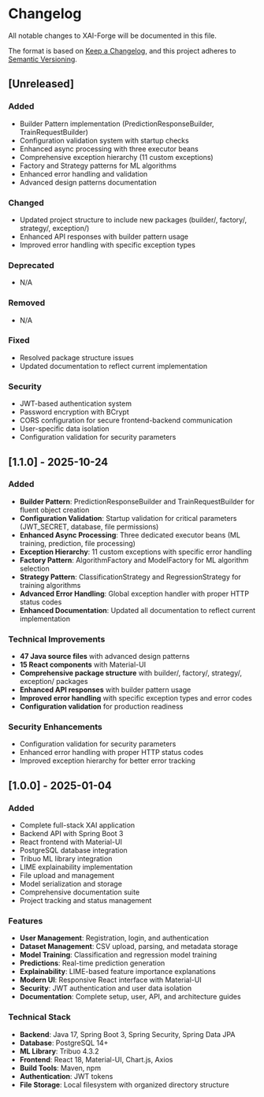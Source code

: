 # Changelog

All notable changes to XAI-Forge will be documented in this file.

The format is based on [Keep a Changelog](https://keepachangelog.com/en/1.0.0/),
and this project adheres to [Semantic Versioning](https://semver.org/spec/v2.0.0.html).

## [Unreleased]

### Added
- Builder Pattern implementation (PredictionResponseBuilder, TrainRequestBuilder)
- Configuration validation system with startup checks
- Enhanced async processing with three executor beans
- Comprehensive exception hierarchy (11 custom exceptions)
- Factory and Strategy patterns for ML algorithms
- Enhanced error handling and validation
- Advanced design patterns documentation

### Changed
- Updated project structure to include new packages (builder/, factory/, strategy/, exception/)
- Enhanced API responses with builder pattern usage
- Improved error handling with specific exception types

### Deprecated
- N/A

### Removed
- N/A

### Fixed
- Resolved package structure issues
- Updated documentation to reflect current implementation

### Security
- JWT-based authentication system
- Password encryption with BCrypt
- CORS configuration for secure frontend-backend communication
- User-specific data isolation
- Configuration validation for security parameters

## [1.1.0] - 2025-10-24

### Added
- **Builder Pattern**: PredictionResponseBuilder and TrainRequestBuilder for fluent object creation
- **Configuration Validation**: Startup validation for critical parameters (JWT_SECRET, database, file permissions)
- **Enhanced Async Processing**: Three dedicated executor beans (ML training, prediction, file processing)
- **Exception Hierarchy**: 11 custom exceptions with specific error handling
- **Factory Pattern**: AlgorithmFactory and ModelFactory for ML algorithm selection
- **Strategy Pattern**: ClassificationStrategy and RegressionStrategy for training algorithms
- **Advanced Error Handling**: Global exception handler with proper HTTP status codes
- **Enhanced Documentation**: Updated all documentation to reflect current implementation

### Technical Improvements
- **47 Java source files** with advanced design patterns
- **15 React components** with Material-UI
- **Comprehensive package structure** with builder/, factory/, strategy/, exception/ packages
- **Enhanced API responses** with builder pattern usage
- **Improved error handling** with specific exception types and error codes
- **Configuration validation** for production readiness

### Security Enhancements
- Configuration validation for security parameters
- Enhanced error handling with proper HTTP status codes
- Improved exception hierarchy for better error tracking

## [1.0.0] - 2025-01-04

### Added
- Complete full-stack XAI application
- Backend API with Spring Boot 3
- React frontend with Material-UI
- PostgreSQL database integration
- Tribuo ML library integration
- LIME explainability implementation
- File upload and management
- Model serialization and storage
- Comprehensive documentation suite
- Project tracking and status management

### Features
- **User Management**: Registration, login, and authentication
- **Dataset Management**: CSV upload, parsing, and metadata storage
- **Model Training**: Classification and regression model training
- **Predictions**: Real-time prediction generation
- **Explainability**: LIME-based feature importance explanations
- **Modern UI**: Responsive React interface with Material-UI
- **Security**: JWT authentication and user data isolation
- **Documentation**: Complete setup, user, API, and architecture guides

### Technical Stack
- **Backend**: Java 17, Spring Boot 3, Spring Security, Spring Data JPA
- **Database**: PostgreSQL 14+
- **ML Library**: Tribuo 4.3.2
- **Frontend**: React 18, Material-UI, Chart.js, Axios
- **Build Tools**: Maven, npm
- **Authentication**: JWT tokens
- **File Storage**: Local filesystem with organized directory structure

